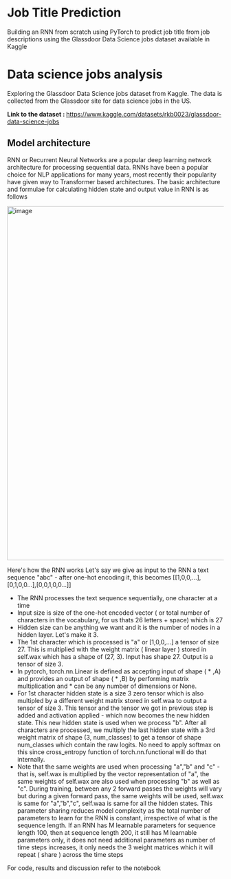# Job Title Prediction
 Building an RNN from scratch using PyTorch to predict job title from job descriptions using the Glassdoor Data Science jobs dataset available in Kaggle

 ## <h1> Data science jobs analysis </h1>

<p>
Exploring the Glassdoor Data Science jobs dataset from Kaggle. The data is collected from the Glassdoor site for data science jobs in the US.
</p> 

<p>
<b>Link to the dataset : </b><a href = "https://www.kaggle.com/datasets/rkb0023/glassdoor-data-science-jobs">
https://www.kaggle.com/datasets/rkb0023/glassdoor-data-science-jobs
</a>
</p>

## Model architecture

<p>RNN or Recurrent Neural Networks are a popular deep learning network architecture for processing sequential data. RNNs have been a popular choice for NLP applications for many years, most recently their popularity have given way to Transformer based architectures. The basic architecture and formulae for calculating hidden state and output value in RNN is as follows</p>

<img width="821" alt="image" src="https://github.com/SuchandraDatta/RNN_from_scratch_ds_jobs_analysis/assets/41965125/3d344175-64f6-45e4-9d70-b3153bcd2df3">


Here's how the RNN works
Let's say we give as input to the RNN a text sequence "abc" - after one-hot encoding it, this becomes [[1,0,0,...],[0,1,0,0...],[0,0,1,0,0...]]
- The RNN processes the text sequence sequentially, one character at a time
- Input size is size of the one-hot encoded vector ( or total number of characters in the vocabulary, for us thats 26 letters + space) which is 27
- Hidden size can be anything we want and it is the number of nodes in a hidden layer. Let's make it 3.
- The 1st character which is processed is "a" or [1,0,0,...] a tensor of size 27. This is multiplied with the weight matrix ( linear layer ) stored in self.wax which has a shape of (27, 3). Input has shape 27. Output is a tensor of size 3.
- In pytorch, torch.nn.Linear is defined as accepting input of shape ( * ,A) and provides an output of shape ( * ,B) by performing matrix multiplication and * can be any number of dimensions or None.
- For 1st character hidden state is a size 3 zero tensor which is also multipled by a different weight matrix stored in self.waa to output a tensor of size 3. This tensor and the tensor we got in previous step is added and activation applied - which now becomes the new hidden state. This new hidden state is used when we process "b". After all characters are processed, we multiply the last hidden state with a 3rd weight matrix of shape (3, num_classes) to get a tensor of shape num_classes which contain the raw logits. No need to apply softmax on this since cross_entropy function of torch.nn.functional will do that internally.
- Note that the same weights are used when processing "a","b" and "c" -  that is, self.wax is multiplied by the vector representation of "a", the same weights of self.wax are also used when processing "b" as well as "c". During training, between any 2 forward passes the weights will vary but during a given forward pass, the same weights will be used, self.wax is same for "a","b","c", self.waa is same for all the hidden states. This parameter sharing reduces model complexity as the total number of parameters to learn for the RNN is constant, irrespective of what is the sequence length. If an RNN has M learnable parameters for sequence length 100, then at sequence length 200, it still has M learnable parameters only, it does not need additional parameters as number of time steps increases, it only needs the 3 weight matrices which it will repeat ( share ) across the time steps


For code, results and discussion refer to the notebook

